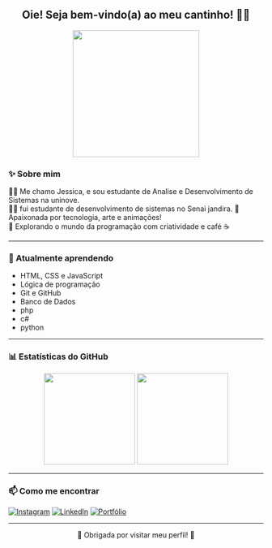 <h2 align="center">Oie! Seja bem-vindo(a) ao meu cantinho! 🧸🌼</h2>

<p align="center">
  <img src="https://media.giphy.com/media/VbnUQpnihPSIgIXuZv/giphy.gif" width="250" />
</p>

### ✨ Sobre mim

👩‍💻 Me chamo Jessica, e sou estudante de Analise e Desenvolvimento de Sistemas na uninove.  
👩‍💻 fui estudante de desenvolvimento de sistemas no Senai jandira.
🎯 Apaixonada por tecnologia, arte e animações!  
🎨 Explorando o mundo da programação com criatividade e café ☕  

---

### 🌱 Atualmente aprendendo

- HTML, CSS e JavaScript
- Lógica de programação
- Git e GitHub
- Banco de Dados
- php
- c#
- python

---

### 📊 Estatísticas do GitHub

<p align="center">
  <img height="180em" src="https://github-readme-stats.vercel.app/api?jeca16=JECA-16&show_icons=true&theme=tokyonight&hide_border=true"/>
  <img height="180em" src="https://github-readme-stats.vercel.app/api/top-langs/?username=seu-usuario&layout=compact&theme=tokyonight&hide_border=true"/>
</p>

---

### 📫 Como me encontrar

[![Instagram](https://img.shields.io/badge/Instagram-%23E4405F.svg?style=for-the-badge&logo=Instagram&logoColor=white)](https://instagram.com/seuuser)
[![LinkedIn](https://img.shields.io/badge/LinkedIn-%230077B5.svg?style=for-the-badge&logo=linkedin&logoColor=white)](https://linkedin.com/in/seuuser)
[![Portfólio](https://img.shields.io/badge/Portfólio-%23ff69b4.svg?style=for-the-badge&logo=github&logoColor=white)](https://seuportfolio.com)

---

<p align="center">
  💖 Obrigada por visitar meu perfil! 💖
</p>
